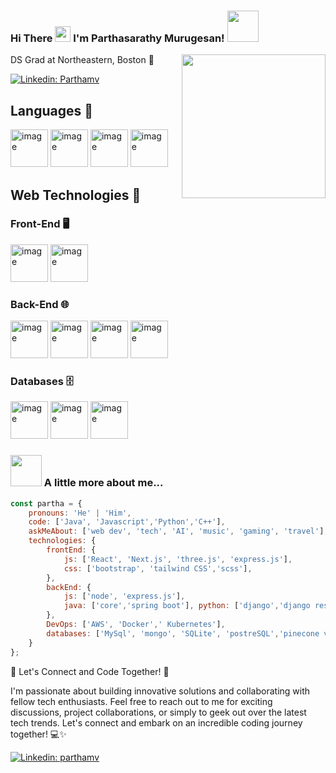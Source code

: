 


### Hi There <img src="https://media.giphy.com/media/hvRJCLFzcasrR4ia7z/giphy.gif" width="25px"> I'm Parthasarathy Murugesan! <img src="https://media.giphy.com/media/12oufCB0MyZ1Go/giphy.gif" width="50">

<img align='right' src="https://media.giphy.com/media/M9gbBd9nbDrOTu1Mqx/giphy.gif" width="230">
DS Grad at Northeastern, Boston 🌱
</em></p>

[![Linkedin: Parthamv](https://img.shields.io/badge/ParthaMv%20-blue?style=flat-square&logo=linkedin&labelColor=blue&link=https://www.linkedin.com/in/pmv25/)](https://www.linkedin.com/in/pmv25/)

## Languages 🚀

<img src="https://github.com/AniruthRamesh/AniruthRamesh/assets/43057801/c743b3f9-af73-4caf-9631-0d552f6ea866" alt="image" width="60px">
<img src="https://github.com/AniruthRamesh/AniruthRamesh/assets/43057801/e26c33e8-dbc6-47c8-bec9-203edfce8e29" alt="image" width="60px">
<img src="https://github.com/AniruthRamesh/AniruthRamesh/assets/43057801/3280c339-c9e0-4da4-b94b-562a6a2f8e4b" alt="image" width="60px">
<img src="https://github.com/AniruthRamesh/AniruthRamesh/assets/43057801/3c1b54f9-1ff7-4bc8-87c8-3f70da7f7b09" alt="image" width="60px">

## Web Technologies 🔧
  
### Front-End 🖥️
<img src="https://github.com/AniruthRamesh/AniruthRamesh/assets/43057801/4228373d-a426-4e52-b3dd-c0f13e748e91" alt="image" width="60px"> <img src="https://github.com/AniruthRamesh/AniruthRamesh/assets/43057801/330c2894-8a72-43af-b79e-90c839b66ea9" alt="image" width="60px">
        
### Back-End 🌐
<img src="https://github.com/AniruthRamesh/AniruthRamesh/assets/43057801/3c0e26c9-3437-4279-9ab9-27c9940b8e9e" alt="image" width="60px"> <img src="https://github.com/AniruthRamesh/AniruthRamesh/assets/43057801/b9ee8491-bab3-4731-a3eb-506674f45c92" alt="image" width="60px"> <img src="https://github.com/AniruthRamesh/AniruthRamesh/assets/43057801/b34cacf6-96cb-4b61-ac44-255fdcb37f08" alt="image" width="60px"> <img src="https://github.com/AniruthRamesh/AniruthRamesh/assets/43057801/bd4b36a4-d1dc-4702-8475-fd8ff59ec735" alt="image" width="60px">
  
### Databases 🗄️
<img src="https://github.com/AniruthRamesh/AniruthRamesh/assets/43057801/3cf5fc92-639e-44fb-9c3a-fab87c7116b7" alt="image" width="60px"> <img src="https://github.com/AniruthRamesh/AniruthRamesh/assets/43057801/02d2dab9-cc3f-4bcf-8740-eac4825bd97e" alt="image" width="60px"> <img src="https://github.com/AniruthRamesh/AniruthRamesh/assets/43057801/f404d314-f7b5-4db6-9156-1c3ffb0f89bb" alt="image" width="60px">

### <img src="https://media.giphy.com/media/VgCDAzcKvsR6OM0uWg/giphy.gif" width="50"> A little more about me...

```javascript
const partha = {
	pronouns: 'He' | 'Him',
	code: ['Java', 'Javascript','Python','C++'],
	askMeAbout: ['web dev', 'tech', 'AI', 'music', 'gaming', 'travel'],
	technologies: {
		frontEnd: {
			js: ['React', 'Next.js', 'three.js', 'express.js'],
			css: ['bootstrap', 'tailwind CSS','scss'],
		},
		backEnd: {
			js: ['node', 'express.js'],
			java: ['core','spring boot'], python: ['django','django rest'],
		},
		DevOps: ['AWS', 'Docker',' Kubernetes'],
		databases: ['MySql', 'mongo', 'SQLite', 'postreSQL','pinecone vectorbase']
	}
};
```
🌟 Let's Connect and Code Together! 🚀

I'm passionate about building innovative solutions and collaborating with fellow tech enthusiasts. Feel free to reach out to me for exciting discussions, project collaborations, or simply to geek out over the latest tech trends. Let's connect and embark on an incredible coding journey together! 💻✨

[![Linkedin: parthamv](https://img.shields.io/badge/ParthaMv%20-blue?style=flat-square&logo=linkedin&labelColor=blue&link=https://www.linkedin.com/in/pmv25/)](https://www.linkedin.com/in/pmv25/)

<!--
**AniruthRamesh/AniruthRamesh** is a ✨ _special_ ✨ repository because its `README.md` (this file) appears on your GitHub profile.

Here are some ideas to get you started:

- 🔭 I’m currently working on ...
- 🌱 I’m currently learning ...
- 👯 I’m looking to collaborate on ...
- 🤔 I’m looking for help with ...
- 💬 Ask me about ...
- 📫 How to reach me: ...
- 😄 Pronouns: ...
- ⚡ Fun fact: ...
-->

<!--
**parthamv/parthamv** is a ✨ _special_ ✨ repository because its `README.md` (this file) appears on your GitHub profile.

Here are some ideas to get you started:

- 🔭 I’m currently working on ...
- 🌱 I’m currently learning ...
- 👯 I’m looking to collaborate on ...
- 🤔 I’m looking for help with ...
- 💬 Ask me about ...
- 📫 How to reach me: ...
- 😄 Pronouns: ...
- ⚡ Fun fact: ...
-->
